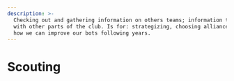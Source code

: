 ```yaml
---
description: >-
  Checking out and gathering information on others teams; information to share
  with other parts of the club. Is for: strategizing, choosing alliances, and
  how we can improve our bots following years.
---
```


# Scouting

